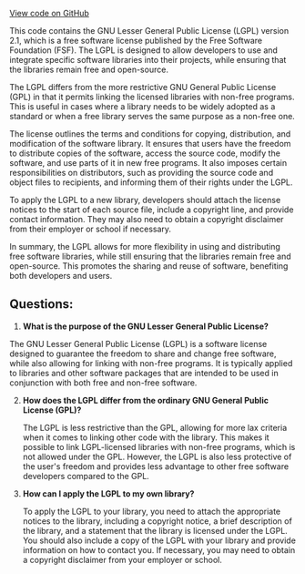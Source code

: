 [View code on GitHub](https://github.com/ergoplatform/ergo/target/streams/_global/assemblyOption/_global/streams/assembly/71deba93764d2ba5991a66b471209da0ba98e900_b99cd791ede89b7c17426e6c51a0f171dc925def_da39a3ee5e6b4b0d3255bfef95601890afd80709/license_weupnp-0.1.4.txt)

This code contains the GNU Lesser General Public License (LGPL) version 2.1, which is a free software license published by the Free Software Foundation (FSF). The LGPL is designed to allow developers to use and integrate specific software libraries into their projects, while ensuring that the libraries remain free and open-source.

The LGPL differs from the more restrictive GNU General Public License (GPL) in that it permits linking the licensed libraries with non-free programs. This is useful in cases where a library needs to be widely adopted as a standard or when a free library serves the same purpose as a non-free one.

The license outlines the terms and conditions for copying, distribution, and modification of the software library. It ensures that users have the freedom to distribute copies of the software, access the source code, modify the software, and use parts of it in new free programs. It also imposes certain responsibilities on distributors, such as providing the source code and object files to recipients, and informing them of their rights under the LGPL.

To apply the LGPL to a new library, developers should attach the license notices to the start of each source file, include a copyright line, and provide contact information. They may also need to obtain a copyright disclaimer from their employer or school if necessary.

In summary, the LGPL allows for more flexibility in using and distributing free software libraries, while still ensuring that the libraries remain free and open-source. This promotes the sharing and reuse of software, benefiting both developers and users.
## Questions: 
 1. **What is the purpose of the GNU Lesser General Public License?**

   The GNU Lesser General Public License (LGPL) is a software license designed to guarantee the freedom to share and change free software, while also allowing for linking with non-free programs. It is typically applied to libraries and other software packages that are intended to be used in conjunction with both free and non-free software.

2. **How does the LGPL differ from the ordinary GNU General Public License (GPL)?**

   The LGPL is less restrictive than the GPL, allowing for more lax criteria when it comes to linking other code with the library. This makes it possible to link LGPL-licensed libraries with non-free programs, which is not allowed under the GPL. However, the LGPL is also less protective of the user's freedom and provides less advantage to other free software developers compared to the GPL.

3. **How can I apply the LGPL to my own library?**

   To apply the LGPL to your library, you need to attach the appropriate notices to the library, including a copyright notice, a brief description of the library, and a statement that the library is licensed under the LGPL. You should also include a copy of the LGPL with your library and provide information on how to contact you. If necessary, you may need to obtain a copyright disclaimer from your employer or school.
